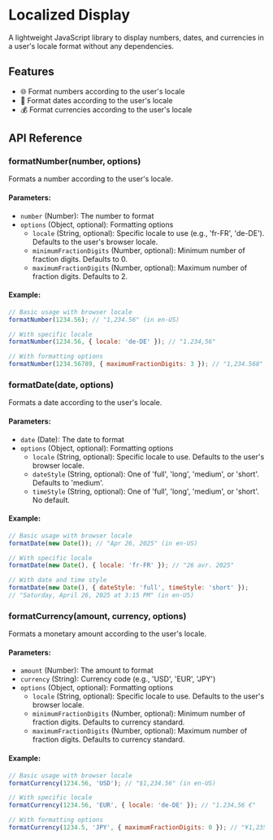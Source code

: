 # Localized Display

A lightweight JavaScript library to display numbers, dates, and currencies in a user's locale format without any dependencies.

## Features

- 🌐 Format numbers according to the user's locale
- 📅 Format dates according to the user's locale
- 💰 Format currencies according to the user's locale


## API Reference

### formatNumber(number, options)

Formats a number according to the user's locale.

#### Parameters:
- `number` (Number): The number to format
- `options` (Object, optional): Formatting options
  - `locale` (String, optional): Specific locale to use (e.g., 'fr-FR', 'de-DE'). Defaults to the user's browser locale.
  - `minimumFractionDigits` (Number, optional): Minimum number of fraction digits. Defaults to 0.
  - `maximumFractionDigits` (Number, optional): Maximum number of fraction digits. Defaults to 2.

#### Example:
```javascript
// Basic usage with browser locale
formatNumber(1234.56); // "1,234.56" (in en-US)

// With specific locale
formatNumber(1234.56, { locale: 'de-DE' }); // "1.234,56"

// With formatting options
formatNumber(1234.56789, { maximumFractionDigits: 3 }); // "1,234.568"
```

### formatDate(date, options)

Formats a date according to the user's locale.

#### Parameters:
- `date` (Date): The date to format
- `options` (Object, optional): Formatting options
  - `locale` (String, optional): Specific locale to use. Defaults to the user's browser locale.
  - `dateStyle` (String, optional): One of 'full', 'long', 'medium', or 'short'. Defaults to 'medium'.
  - `timeStyle` (String, optional): One of 'full', 'long', 'medium', or 'short'. No default.

#### Example:
```javascript
// Basic usage with browser locale
formatDate(new Date()); // "Apr 26, 2025" (in en-US)

// With specific locale
formatDate(new Date(), { locale: 'fr-FR' }); // "26 avr. 2025"

// With date and time style
formatDate(new Date(), { dateStyle: 'full', timeStyle: 'short' }); 
// "Saturday, April 26, 2025 at 3:15 PM" (in en-US)
```

### formatCurrency(amount, currency, options)

Formats a monetary amount according to the user's locale.

#### Parameters:
- `amount` (Number): The amount to format
- `currency` (String): Currency code (e.g., 'USD', 'EUR', 'JPY')
- `options` (Object, optional): Formatting options
  - `locale` (String, optional): Specific locale to use. Defaults to the user's browser locale.
  - `minimumFractionDigits` (Number, optional): Minimum number of fraction digits. Defaults to currency standard.
  - `maximumFractionDigits` (Number, optional): Maximum number of fraction digits. Defaults to currency standard.

#### Example:
```javascript
// Basic usage with browser locale
formatCurrency(1234.56, 'USD'); // "$1,234.56" (in en-US)

// With specific locale
formatCurrency(1234.56, 'EUR', { locale: 'de-DE' }); // "1.234,56 €"

// With formatting options
formatCurrency(1234.5, 'JPY', { maximumFractionDigits: 0 }); // "¥1,235"
```


